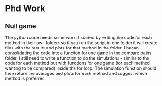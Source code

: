 # Phd Work

## Null game

The python code needs some work. I started by writing the code for each method in their own folders so if you run the script in one folder it will create files with the results and plots for that method in the folder. I began consolidating the code into a function for one game in the compare paths folder. I still need to write a function to do the simulations - similar to the code for each method but with functions for one game (for each method wanting to be compared) inside the for loop. The simulation function should then return the averages and plots for each method and suggest which method is preferred.

